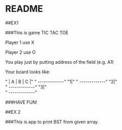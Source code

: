 # README

##EX1

###This is game TIC TAC TOE

Player 1 use X

Player 2 use O

You play just by putting address of the field (e.g. A1)

Your board looks like:

"  | A | B | C |"
"  -------------"
"1|"
"  -------------"
"2|"  
"  -------------"
"3|"   
"  -------------"

###HAVE FUN!

##EX 2

###This is app to print BST from given array.
